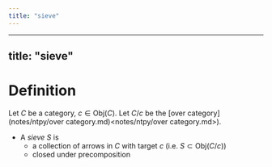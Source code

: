 ```yaml
---
title: "sieve"
---
```


---
title: "sieve"
---

# Definition
Let $C$ be a category, $c\in\text{Obj}(C)$. Let $C/c$ be the [over category](notes/ntpy/over category.md)<notes/ntpy/over category.md>).
- A *sieve* $S$ is 
	- a collection of arrows in $C$ with target $c$ (i.e. $S\subset\text{Obj}(C/c)$)
	- closed under precomposition
